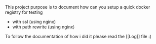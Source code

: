 This project purpose is to document how can you setup a quick docker registry for testing
- with ssl (using nginx)
- with path rewrite (using nginx)

To follow the documentation of how i did it please read the [[Log]] file :)
